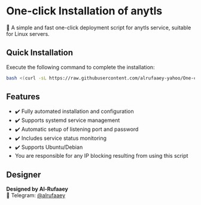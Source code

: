 # One-click Installation of anytls

🚀 A simple and fast one-click deployment script for anytls service, suitable for Linux servers.

## Quick Installation

Execute the following command to complete the installation:

```bash
bash <(curl -sL https://raw.githubusercontent.com/alrufaaey-yahoo/One-click-installation-of-anytls/refs/heads/main/install_anytls.sh)
```

## Features

- ✔️ Fully automated installation and configuration
- ✔️ Supports systemd service management
- ✔️ Automatic setup of listening port and password
- ✔️ Includes service status monitoring
- ✔️ Supports Ubuntu/Debian
- You are responsible for any IP blocking resulting from using this script

## Designer
**Designed by Al-Rufaaey**  
📱 Telegram: [@alrufaaey](https://t.me/alrufaaey)
